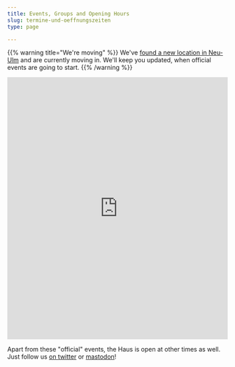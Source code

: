 ```yaml
---
title: Events, Groups and Opening Hours
slug: termine-und-oeffnungszeiten
type: page

---
```


{{% warning title="We're moving" %}}
We've [found a new location in Neu-Ulm](/neuhaus-neuulm/) and are currently moving in. We'll keep you updated, when official events are going to start.
{{% /warning %}}


<iframe style="border-width: 0;" width="100%" height="600" src="https://share.temporaerhaus.de/apps/calendar/embed/taAW2Y3axm4wzBqm/listMonth/now" frameborder="0" scrolling="no"></iframe>

Apart from these "official" events, the Haus is open at other times as well. Just follow us [on twitter][1] or [mastodon][2]!

  [1]: https://twitter.com/temporaerhaus
  [2]: https://chaos.social/@temporaerhaus
